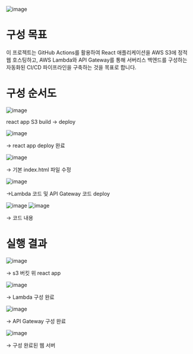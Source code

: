 

![image](https://github.com/user-attachments/assets/8433b15f-fff4-4009-9714-9d07e4229246)

# 구성 목표

이 프로젝트는 GitHub Actions를 활용하여 React 애플리케이션을 AWS S3에 정적 웹 호스팅하고, AWS Lambda와 API Gateway를 통해 서버리스 백엔드를 구성하는 자동화된 CI/CD 파이프라인을 구축하는 것을 목표로 합니다.


# 구성 순서도

![image](https://github.com/user-attachments/assets/e486c5db-1ec5-40ac-bb9e-53bfae6c1af6)

react app S3 build → deploy

![image](https://github.com/user-attachments/assets/f6eb718b-3af8-4f42-af46-2e0c8286947c)

→ react app deploy 완료

![image](https://github.com/user-attachments/assets/f91f77b7-aa5e-4a1a-bea6-ad187818ccbc)

→ 기본 index.html 파일 수정

![image](https://github.com/user-attachments/assets/5055f5b7-16b0-4d98-be01-4adf6bb1a239)

→Lambda 코드 및 API Gateway 코드 deploy

![image](https://github.com/user-attachments/assets/e90a6952-a0c6-4101-b035-9d7a83055ce6)
![image](https://github.com/user-attachments/assets/feaa086a-809b-436b-9661-06975d2a4a47)

→ 코드 내용

# 실행 결과

![image](https://github.com/user-attachments/assets/81cc1cea-6073-48fe-a1e3-c8b2d0d4896b)

→ s3 버킷 위 react app 

![image](https://github.com/user-attachments/assets/5b1f1845-fcb7-404e-b43a-812ec5a9bec7)

→ Lambda 구성 완료

![image](https://github.com/user-attachments/assets/73ec1c91-67f7-47c0-8513-6ac5c06d145c)

→ API Gateway 구성 완료

![image](https://github.com/user-attachments/assets/52e0d000-86ec-4c6d-a251-58fdcf40077f)

→ 구성 완료된 웹 서버
